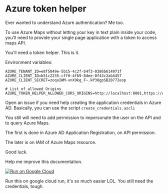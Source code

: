 # Azure token helper

Ever wanted to understand Azure authentication? Me too.

To use Azure Maps without letting your key in text plain inside your code, you'll
need to provide your single page application with a token to access maps API.

You'll need a token helper. This is it.

Environment variables:

```shell
AZURE_TENANT_ID=e8f5849e-5b15-4c2f-b4f3-0386b614971f
AZURE_CLIENT_ID=b51c2235-cff0-4f69-8dee-0f43c2ab4457
AZURE_CLIENT_SECRET=zoquIWM-vnX9kg_F~.kP38gpSB2B772eop

# List of allowed Origins
AZURE_TOKEN_HELPER_ALLOWED_CORS_ORIGINS=http://localhost:8001,https://cdpn.io
```

Open an issue if you need help creating the application credentials in Azure AD. Basically, you
can use the script ```create_credentials.azcli```

You still will need to add permission to impersonate the user on the API and to query Azure Maps.

The first is done in Azure AD Application Registration, on API permission.

The later is on IAM of Azure Maps resource.

Good luck.

Help me improve this documentation.

[![Run on Google Cloud](https://deploy.cloud.run/button.svg)](https://deploy.cloud.run)

Run this on google cloud run, it's so much easier LOL. You still need the credentials, tough.
